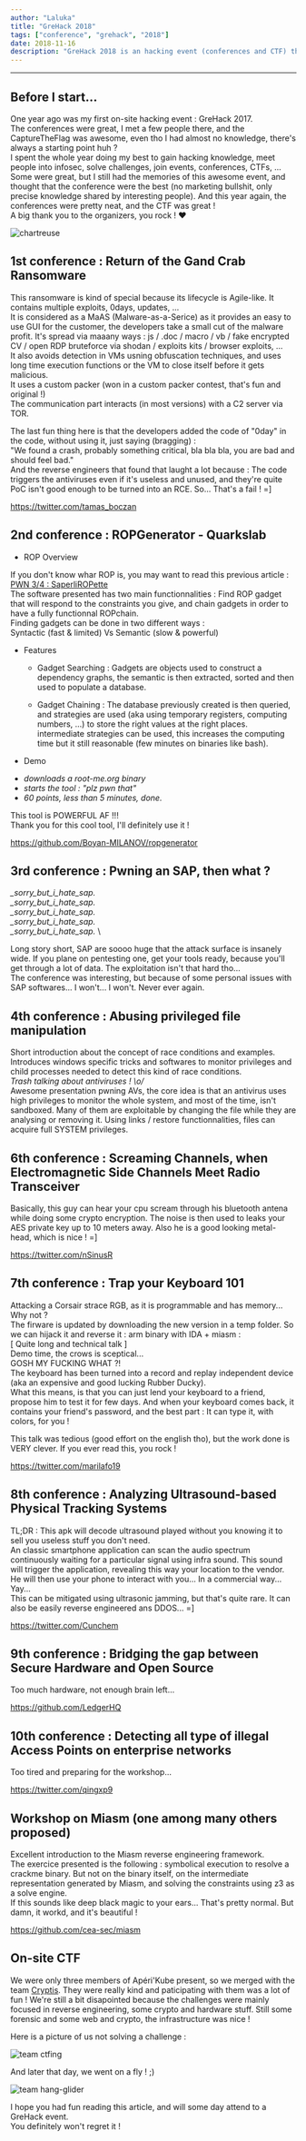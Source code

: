 ```yaml
---
author: "Laluka"
title: "GreHack 2018"
tags: ["conference", "grehack", "2018"]
date: 2018-11-16
description: "GreHack 2018 is an hacking event (conferences and CTF) that takes place each year at Grenoble in France. Last year was the first time I went to an event like that, this year, I bring you in !"
---
```


---


## Before I start...

One year ago was my first on-site hacking event : GreHack 2017. \
The conferences were great, I met a few people there, and the CaptureTheFlag was
awesome, even tho I had almost no knowledge, there's always a starting point huh ? \
I spent the whole year doing my best to gain hacking knowledge, meet people
into infosec, solve challenges, join events, conferences, CTFs, ...\
Some were great, but I still had the memories of this awesome event, and thought
that the conference were the best (no marketing bullshit, only precise knowledge
shared by interesting people). And this year again, the conferences were pretty
neat, and the CTF was great !\
A big thank you to the organizers, you rock ! ❤

![chartreuse](/hacking/grehack/chartreuse.jpg)


## 1st conference : Return of the Gand Crab Ransomware

This ransomware is kind of special because its lifecycle is Agile-like. It
contains multiple exploits, 0days, updates, ...\
It is considered as a MaAS (Malware-as-a-Serice) as it provides an easy to
use GUI for the customer, the developers take a small cut of the malware profit.
It's spread via maaany ways : js / .doc / macro / vb / fake encrypted CV / open
RDP bruteforce via shodan / exploits kits / browser exploits, ...\
It also avoids detection in VMs usning obfuscation techniques, and uses long time
execution functions or the VM to close itself before it gets malicious. \
It uses a custom packer (won in a custom packer contest, that's fun and original !)\
The communication part interacts (in most versions) with a C2 server via TOR.

The last fun thing here is that the developers added the code of "0day" in the
code, without using it, just saying (bragging) : \
"We found a crash, probably something critical, bla bla bla, you are bad and should feel bad."\
And the reverse engineers that found that laught a lot because : The code triggers
the antiviruses even if it's useless and unused, and they're quite PoC isn't
good enough to be turned into an RCE. So... That's a fail ! =]

https://twitter.com/tamas_boczan


## 2nd conference : ROPGenerator - Quarkslab

* ROP Overview

If you don't know whar ROP is, you may want to read this previous article :
[PWN 3/4 : SaperliROPette](https://thinkloveshare.blogspot.com/2018/05/pwn-34-saperliropette.html) \
The software presented has two main functionnalities : Find ROP gadget that will
respond to the constraints you give, and chain gadgets in order to have a fully
functionnal ROPchain.\
Finding gadgets can be done in two different ways : \
Syntactic (fast & limited) Vs Semantic (slow & powerful)

* Features

  - Gadget Searching :
Gadgets are objects used to construct a dependency graphs, the semantic is then
extracted, sorted and then used to populate a database.

  - Gadget Chaining :
The database previously created is then queried, and strategies are used (aka
using temporary registers, computing numbers, ...) to store the right values
at the right places. intermediate strategies can be used, this increases the
computing time but it still reasonable (few minutes on binaries like bash).

* Demo

 - *downloads a root-me.org binary*
 - *starts the tool : "plz pwn that"*
 - *60 points, less than 5 minutes, done.*

This tool is POWERFUL AF !!!\
Thank you for this cool tool, I'll definitely use it !

https://github.com/Boyan-MILANOV/ropgenerator


## 3rd conference : Pwning an SAP, then what ?

*_sorry_but_i_hate_sap.* \
*_sorry_but_i_hate_sap.* \
*_sorry_but_i_hate_sap.* \
*_sorry_but_i_hate_sap.* \
*_sorry_but_i_hate_sap.* \

Long story short, SAP are soooo huge that the attack surface is insanely wide.
If you plane on pentesting one, get your tools ready, because you'll get through
a lot of data. The exploitation isn't that hard tho... \
The conference was interesting, but because of some personal issues with SAP
softwares... I won't... I won't. Never ever again.


## 4th conference : Abusing privileged file manipulation

Short introduction about the concept of race conditions and examples.
Introduces windows specific tricks and softwares to monitor privileges and
child processes needed to detect this kind of race conditions. \
*Trash talking about antiviruses ! \\o/* \
Awesome presentation pwning AVs, the core idea is that an antivirus uses high
privileges to monitor the whole system, and most of the time, isn't sandboxed.
Many of them are exploitable by changing the file while they are analysing or
removing it. Using links / restore functionnalities, files can acquire full
SYSTEM privileges.  


## 6th conference : Screaming Channels, when Electromagnetic Side Channels Meet Radio Transceiver

Basically, this guy can hear your cpu scream through his bluetooth antena while
doing some crypto encryption. The noise is then used to leaks your AES private
key up to 10 meters away. Also he is a good looking metal-head, which is nice ! =]

https://twitter.com/nSinusR


## 7th conference : Trap your Keyboard 101

Attacking a Corsair strace RGB, as it is programmable and has memory... Why not ?\
The firware is updated by downloading the new version in a temp folder. So we
can hijack it and reverse it : arm binary with IDA + miasm : \
[ Quite long and technical talk ] \
Demo time, the crows is sceptical... \
GOSH MY FUCKING WHAT ?! \
The keyboard has been turned into a record and replay independent device
(aka an expensive and good lucking Rubber Ducky). \
What this means, is that you can just lend your keyboard to a friend, propose
him to test it for few days. And when your keyboard comes back, it contains your
friend's password, and the best part : It can type it, with colors, for you !

This talk was tedious (good effort on the english tho), but the work done is
VERY clever. If you ever read this, you rock !

https://twitter.com/marilafo19


## 8th conference : Analyzing Ultrasound-based Physical Tracking Systems

TL;DR : This apk will decode ultrasound played without you knowing it to sell
you useless stuff you don't need. \
An classic smartphone application can scan the audio spectrum continuously
waiting for a particular signal using infra sound. This sound will trigger
the application, revealing this way your location to the vendor. He will then
use your phone to interact with you... In a commercial way... Yay... \
This can be mitigated using ultrasonic jamming, but that's quite rare. It can
also be easily reverse engineered ans DDOS... =]

https://twitter.com/Cunchem


## 9th conference : Bridging the gap between Secure Hardware and Open Source

Too much hardware, not enough brain left...

https://github.com/LedgerHQ


## 10th conference : Detecting all type of illegal Access Points on enterprise networks

Too tired and preparing for the workshop...

https://twitter.com/qingxp9


## Workshop on Miasm (one among many others proposed)

Excellent introduction to the Miasm reverse engineering framework. \
The exercice presented is the following : symbolical execution to resolve a
crackme binary. But not on the binary itself, on the intermediate representation
generated by Miasm, and solving the constraints using z3 as a solve engine. \
If this sounds like deep black magic to your ears... That's pretty normal. But
damn, it workd, and it's beautiful !

https://github.com/cea-sec/miasm


## On-site CTF

We were only three members of Apéri'Kube present, so we merged with the team
[Cryptis](https://twitter.com/TeamCryptis). They were really kind and paticipating
with them was a lot of fun !
We're still a bit disapointed because the challenges were mainly focused in
reverse engineering, some crypto and hardware stuff. Still some forensic and
some web and crypto, the infrastructure was nice !

Here is a picture of us not solving a challenge :

![team ctfing](/hacking/grehack/ctf.jpg)

And later that day, we went on a fly ! ;)

![team hang-glider](/hacking/grehack/team.jpg)


I hope you had fun reading this article, and will some day attend to a GreHack
event.\
You definitely won't regret it !
